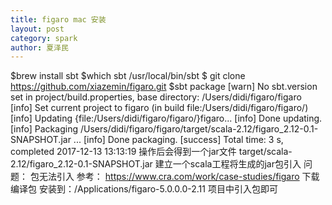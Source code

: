 ```yaml
---
title: figaro mac 安装
layout: post
category: spark
author: 夏泽民
---
```

 $brew install sbt
 $which sbt
/usr/local/bin/sbt
$ git clone https://github.com/xiazemin/figaro.git
$sbt package
[warn] No sbt.version set in project/build.properties, base directory: /Users/didi/figaro/figaro
[info] Set current project to figaro (in build file:/Users/didi/figaro/figaro/)
[info] Updating {file:/Users/didi/figaro/figaro/}figaro...
[info] Done updating.
[info] Packaging /Users/didi/figaro/figaro/target/scala-2.12/figaro_2.12-0.1-SNAPSHOT.jar ...
[info] Done packaging.
[success] Total time: 3 s, completed 2017-12-13 13:13:19
操作后会得到一个jar文件
target/scala-2.12/figaro_2.12-0.1-SNAPSHOT.jar
建立一个scala工程将生成的jar包引入
问题：
包无法引入
参考：
https://www.cra.com/work/case-studies/figaro
下载编译包
安装到：/Applications/figaro-5.0.0.0-2.11
项目中引入包即可